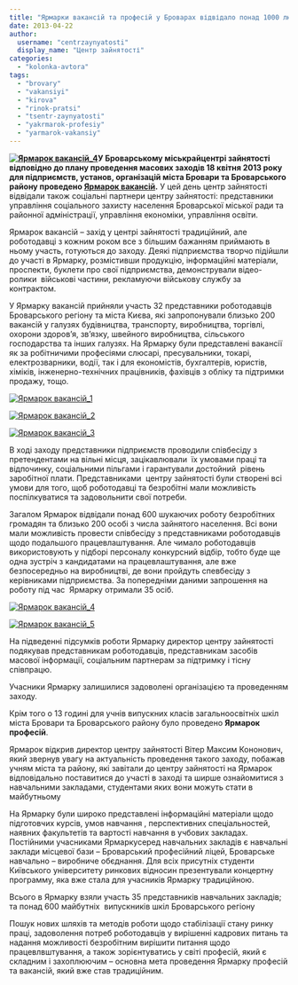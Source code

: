```yaml
---
title: "Ярмарки вакансій та професій у Броварах відвідало понад 1000 людей"
date: 2013-04-22
author: 
  username: "centrzaynyatosti"
  display_name: "Центр зайнятості"
categories: 
  - "kolonka-avtora"
tags: 
  - "brovary"
  - "vakansiyi"
  - "kirova"
  - "rinok-pratsi"
  - "tsentr-zaynyatosti"
  - "yakrmarok-profesiy"
  - "yarmarok-vakansiy"
---
```


**[![Ярмарок вакансій_4](https://mpz.brovary.org/wp-content/uploads/2013/04/YArmarok-vakansiy_4.jpg)](https://mpz.brovary.org/wp-content/uploads/2013/04/YArmarok-vakansiy_4.jpg)У Броварському міськрайцентрі зайнятості відповідно до плану проведення масових заходів 18 квітня 2013 року для підприємств, установ, організацій міста Бровари та Броварського району проведено [Ярмарок вакансій](https://mpz.brovary.org/18-kvitnya-u-brovarskomu-tsentri-zaynyatosti-vidbudutsya-yarmarki-vakansiy-ta-profesiy/).** У цей день центр зайнятості відвідали також соціальні партнери центру зайнятості: представники управління соціального захисту населення Броварської міської ради та районної адміністрації, управління економіки, управління освіти.

Ярмарок вакансій – захід у центрі зайнятості традиційний, але роботодавці з кожним роком все з більшим бажанням приймають в ньому участь, готуються до заходу. Деякі підприємства творчо підійшли до участі в Ярмарку, розмістивши продукцію, інформаційні матеріали, проспекти, буклети про свої підприємства, демонстрували відео-ролики  військові частини, рекламуючи військову службу за контрактом.

У Ярмарку вакансій прийняли участь 32 представники роботодавців Броварського регіону та міста Києва, які запропонували близько 200 вакансій у галузях будівництва, транспорту, виробництва, торгівлі, охорони здоров’я, зв’язку, швейного виробництва, сільського господарства та інших галузях. На Ярмарку були представлені вакансії як за робітничими професіями слюсарі, пресувальники, токарі, електрозварники, водії, так і для економістів, бухгалтерів, юристів, хіміків, інженерно-технічних працівників, фахівців з обліку та підтримки продажу, тощо.

[![Ярмарок вакансій_1](https://mpz.brovary.org/wp-content/uploads/2013/04/YArmarok-vakansiy_1.jpg)](https://mpz.brovary.org/wp-content/uploads/2013/04/YArmarok-vakansiy_1.jpg)

[![Ярмарок вакансій_2](https://mpz.brovary.org/wp-content/uploads/2013/04/YArmarok-vakansiy_2.jpg)](https://mpz.brovary.org/wp-content/uploads/2013/04/YArmarok-vakansiy_2.jpg)

[![Ярмарок вакансій_3](https://mpz.brovary.org/wp-content/uploads/2013/04/YArmarok-vakansiy_3.jpg)](https://mpz.brovary.org/wp-content/uploads/2013/04/YArmarok-vakansiy_3.jpg)

В ході заходу представники підприємств проводили співбесіду з претендентами на вільні місця, зацікавлювали  їх умовами праці та відпочинку, соціальними пільгами і гарантували достойний  рівень заробітної плати. Представниками  центру зайнятості були створені всі умови для того, щоб роботодавці та безробітні мали можливість поспілкуватися та задовольнити свої потреби.

Загалом Ярмарок відвідали понад 600 шукаючих роботу безробітних громадян та близько 200 особі з числа зайнятого населення. Всі вони мали можливість провести співбесіду з представниками роботодавців щодо подальшого працевлаштування. Але чимало роботодавців використовують у підборі персоналу конкурсний відбір, тобто буде ще одна зустріч з кандидатами на працевлаштування, але вже безпосередньо на виробництві, де вони пройдуть спевбесіду з керівниками підприємства. За попередніми даними запрошення на роботу під час  Ярмарку отримали 35 осіб.

[![Ярмарок вакансій_4](https://mpz.brovary.org/wp-content/uploads/2013/04/YArmarok-vakansiy_4.jpg)](https://mpz.brovary.org/wp-content/uploads/2013/04/YArmarok-vakansiy_4.jpg)

[![Ярмарок вакансій_5](https://mpz.brovary.org/wp-content/uploads/2013/04/YArmarok-vakansiy_5.jpg)](https://mpz.brovary.org/wp-content/uploads/2013/04/YArmarok-vakansiy_5.jpg)

На підведенні підсумків роботи Ярмарку директор центру зайнятості подякував представникам роботодавців, представникам засобів масової інформації, соціальним партнерам за підтримку і тісну співпрацю.

Учасники Ярмарку залишилися задоволені організацією та проведенням заходу.

Крім того о 13 годині для учнів випускних класів загальноосвітніх шкіл міста Бровари та Броварського району було проведено **Ярмарок професій**.

Ярмарок відкрив директор центру зайнятості Вітер Максим Кононович, який звернув увагу на актуальність проведення такого заходу, побажав учням міста та району, які завітали до центру зайнятості на Ярмарок відповідально поставитися до участі в заході та ширше ознайомитися з навчальними закладами, студентами яких вони можуть стати в майбутньому

На Ярмарку були широко представлені інформаційні матеріали щодо підготовчих курсів, умов навчання , перспективних спеціальностей, наявних факультетів та вартості навчання в учбових закладах. Постійними учасниками Ярмаркусеред навчальних закладів є навчальні заклади місцевої бази – Броварський професійний ліцей, Броварське навчально – виробниче обєднання. Для всіх присутніх студенти Київського університету ринкових відносин презентували концертну программу, яка вже стала для учасників Ярмарку традиційною.

Всього в Ярмарку взяли участь 35 представників навчальних закладів; та понад 600 майбутніх  випускників шкіл Броварського регіону

Пошук нових шляхів та методів роботи щодо стабілізації стану ринку праці, задоволення потреб роботодавців у вирішенні кадрових питань та надання можливості безробітним вирішити питання щодо працевлвштування, а також зорієнтуватись у світі професій, який є складним і захоплюючим – основна мета проведення Ярмарку професій та вакансій, який вже став традиційним.
